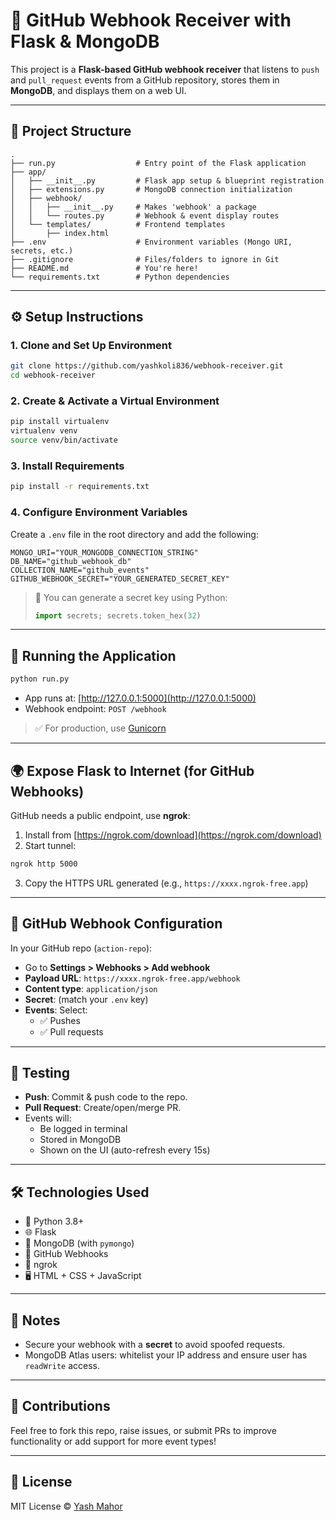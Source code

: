 # 🔗 GitHub Webhook Receiver with Flask & MongoDB

This project is a **Flask-based GitHub webhook receiver** that listens to `push` and `pull_request` events from a GitHub repository, stores them in **MongoDB**, and displays them on a web UI.

---

## 📁 Project Structure

```
.
├── run.py                  # Entry point of the Flask application
├── app/
│   ├── __init__.py         # Flask app setup & blueprint registration
│   ├── extensions.py       # MongoDB connection initialization
│   ├── webhook/
│   │   ├── __init__.py     # Makes 'webhook' a package
│   │   └── routes.py       # Webhook & event display routes
│   └── templates/          # Frontend templates
│       ├── index.html
├── .env                    # Environment variables (Mongo URI, secrets, etc.)
├── .gitignore              # Files/folders to ignore in Git
├── README.md               # You're here!
└── requirements.txt        # Python dependencies
```

---

## ⚙️ Setup Instructions

### 1. Clone and Set Up Environment

```bash
git clone https://github.com/yashkoli836/webhook-receiver.git
cd webhook-receiver
```

### 2. Create & Activate a Virtual Environment

```bash
pip install virtualenv
virtualenv venv
source venv/bin/activate
```

### 3. Install Requirements

```bash
pip install -r requirements.txt
```

### 4. Configure Environment Variables

Create a `.env` file in the root directory and add the following:

```env
MONGO_URI="YOUR_MONGODB_CONNECTION_STRING"
DB_NAME="github_webhook_db"
COLLECTION_NAME="github_events"
GITHUB_WEBHOOK_SECRET="YOUR_GENERATED_SECRET_KEY"
```

> 🔐 You can generate a secret key using Python:
> ```python
> import secrets; secrets.token_hex(32)
> ```

---

## 🚀 Running the Application

```bash
python run.py
```

- App runs at: [http://127.0.0.1:5000](http://127.0.0.1:5000)
- Webhook endpoint: `POST /webhook`

> ✅ For production, use [Gunicorn](https://gunicorn.org/)

---

## 🌍 Expose Flask to Internet (for GitHub Webhooks)

GitHub needs a public endpoint, use **ngrok**:

1. Install from [https://ngrok.com/download](https://ngrok.com/download)
2. Start tunnel:

```bash
ngrok http 5000
```

3. Copy the HTTPS URL generated (e.g., `https://xxxx.ngrok-free.app`)

---

## 🔧 GitHub Webhook Configuration

In your GitHub repo (`action-repo`):

- Go to **Settings > Webhooks > Add webhook**
- **Payload URL**: `https://xxxx.ngrok-free.app/webhook`
- **Content type**: `application/json`
- **Secret**: (match your `.env` key)
- **Events**: Select:
  - ✅ Pushes
  - ✅ Pull requests

---

## 🧪 Testing

- **Push**: Commit & push code to the repo.
- **Pull Request**: Create/open/merge PR.
- Events will:
  - Be logged in terminal
  - Stored in MongoDB
  - Shown on the UI (auto-refresh every 15s)

---

## 🛠️ Technologies Used

- 🐍 Python 3.8+
- 🌐 Flask
- 🍃 MongoDB (with `pymongo`)
- 📡 GitHub Webhooks
- 🧪 ngrok
- 🖥️ HTML + CSS + JavaScript

---

## 📌 Notes

- Secure your webhook with a **secret** to avoid spoofed requests.
- MongoDB Atlas users: whitelist your IP address and ensure user has `readWrite` access.

---

## 🤝 Contributions

Feel free to fork this repo, raise issues, or submit PRs to improve functionality or add support for more event types!

---

## 📝 License

MIT License © [Yash Mahor](https://github.com/yashkoli836)
